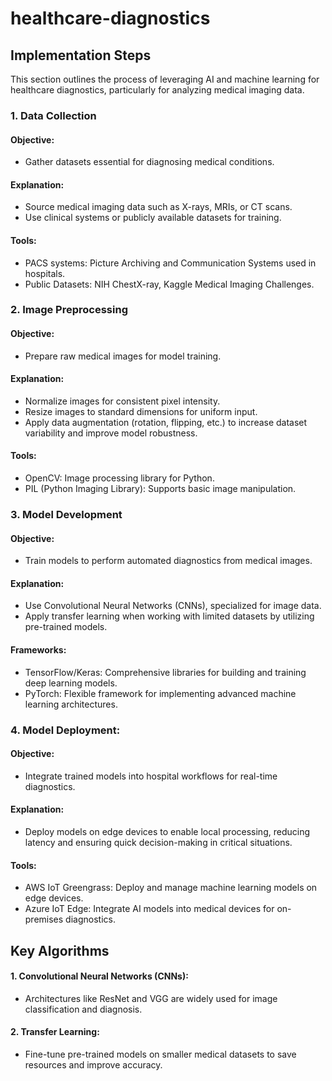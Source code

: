 # healthcare-diagnostics
## Implementation Steps
This section outlines the process of leveraging AI and machine learning for healthcare diagnostics, particularly for analyzing medical imaging data.
### 1. Data Collection
#### Objective: 
- Gather datasets essential for diagnosing medical conditions.
#### 	Explanation:
-	Source medical imaging data such as X-rays, MRIs, or CT scans.
-	Use clinical systems or publicly available datasets for training.
#### 	Tools:
- PACS systems: Picture Archiving and Communication Systems used in hospitals.
-	Public Datasets: NIH ChestX-ray, Kaggle Medical Imaging Challenges.
### 2. Image Preprocessing
#### 	Objective: 
- Prepare raw medical images for model training.
#### 	Explanation:
-	Normalize images for consistent pixel intensity.
-	Resize images to standard dimensions for uniform input.
-	Apply data augmentation (rotation, flipping, etc.) to increase dataset variability and improve model robustness.
#### Tools:
-	OpenCV: Image processing library for Python.
-	PIL (Python Imaging Library): Supports basic image manipulation.
### 3. Model Development
#### 	Objective: 
- Train models to perform automated diagnostics from medical images.
#### 	Explanation:
-	Use Convolutional Neural Networks (CNNs), specialized for image data.
-	Apply transfer learning when working with limited datasets by utilizing pre-trained models.
#### 	Frameworks:
-	TensorFlow/Keras: Comprehensive libraries for building and training deep learning models.
-	PyTorch: Flexible framework for implementing advanced machine learning architectures.

### 4. Model Deployment:
#### 	Objective: 
- Integrate trained models into hospital workflows for real-time diagnostics.
#### 	Explanation: 
- Deploy models on edge devices to enable local processing, reducing latency and ensuring quick decision-making in critical situations.
#### 	Tools:
-	AWS IoT Greengrass: Deploy and manage machine learning models on edge devices.
-	Azure IoT Edge: Integrate AI models into medical devices for on-premises diagnostics.
## Key Algorithms
#### 1.	Convolutional Neural Networks (CNNs):
-	Architectures like ResNet and VGG are widely used for image classification and diagnosis.
#### 2.	Transfer Learning:
-	Fine-tune pre-trained models on smaller medical datasets to save resources and improve accuracy.

